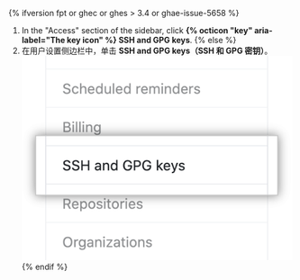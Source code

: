 {% ifversion fpt or ghec or ghes > 3.4 or ghae-issue-5658 %}
1. In the "Access" section of the sidebar, click **{% octicon "key" aria-label="The key icon" %} SSH and GPG keys**.
{% else %}
1. 在用户设置侧边栏中，单击 **SSH and GPG keys（SSH 和 GPG 密钥）**。 ![身份验证密钥](/assets/images/help/settings/settings-sidebar-ssh-keys.png)
{% endif %}
